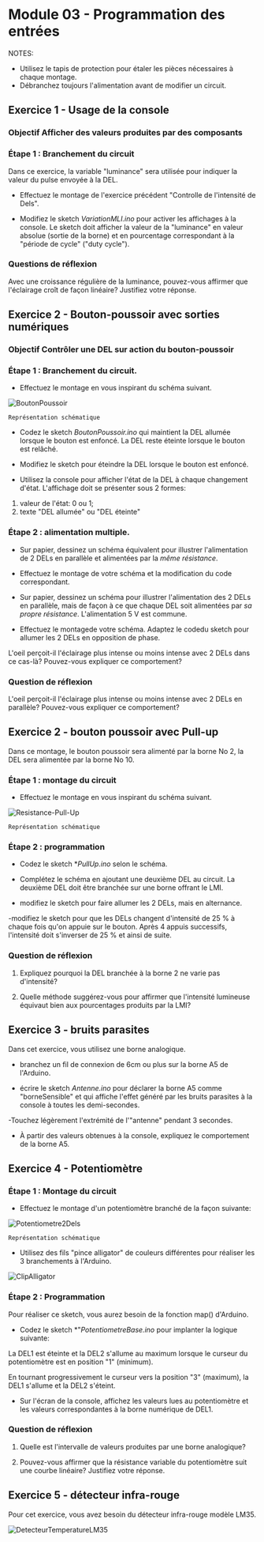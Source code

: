 # Module 03 - Programmation des entrées

NOTES:

- Utilisez le tapis de protection pour étaler les pièces nécessaires à chaque montage.
- Débranchez toujours l'alimentation avant de modifier un circuit.

## Exercice 1 - Usage de la console

### Objectif Afficher des valeurs produites par des composants

### Étape 1 : Branchement du circuit

Dans ce exercice, la variable "luminance" sera utilisée pour indiquer la valeur du pulse envoyée à la DEL.

- Effectuez le montage de  l'exercice précédent "Controlle de l'intensité de Dels".

- Modifiez le sketch *VariationMLI.ino* pour activer les affichages à la console. Le sketch doit afficher la valeur de la "luminance" en valeur absolue (sortie de la borne) et en pourcentage correspondant à la "période de cycle" ("duty cycle").

### Questions de réflexion

Avec une croissance régulière de la luminance, pouvez-vous affirmer que l'éclairage croît de façon linéaire? Justifiez votre réponse.

## Exercice 2 - Bouton-poussoir avec sorties numériques

### Objectif Contrôler une DEL sur action du bouton-poussoir

### Étape 1 : Branchement du circuit.

- Effectuez le montage en vous inspirant du schéma suivant.

![BoutonPoussoir](imp/BoutonPoussoirAvecDel.png)

    Représentation schématique

- Codez le sketch *BoutonPoussoir.ino* qui maintient la DEL allumée lorsque le bouton est enfoncé. La DEL reste éteinte lorsque le bouton est relâché.

- Modifiez le sketch pour éteindre la DEL lorsque le bouton est enfoncé.

- Utilisez la console pour afficher l'état de la DEL à chaque changement d'état. L'affichage doit se présenter sous 2 formes:

1. valeur de l'état: 0 ou 1;
2. texte "DEL allumée"  ou "DEL éteinte"

### Étape 2 : alimentation multiple.

- Sur papier, dessinez un schéma équivalent pour illustrer l'alimentation de 2 DELs en parallèle et alimentées par la *même résistance*.

- Effectuez le montage de votre schéma et la modification du code correspondant.

- Sur papier, dessinez un schéma pour illustrer l'alimentation des 2 DELs en parallèle, mais de façon à ce que chaque DEL soit alimentées par *sa propre résistance*. L'alimentation 5 V est commune.

- Effectuez le montagede votre schéma. Adaptez le codedu sketch pour allumer les 2 DELs en opposition de phase.

L'oeil perçoit-il l'éclairage plus intense ou moins intense avec 2 DELs dans ce cas-là? Pouvez-vous expliquer ce comportement?

### Question de réflexion

L'oeil perçoit-il l'éclairage plus intense ou moins intense avec 2 DELs en parallèle? Pouvez-vous expliquer ce comportement?

## Exercice 2 - bouton poussoir avec Pull-up

Dans ce montage, le bouton poussoir sera alimenté par la borne No 2, la DEL sera alimentée par la borne No 10.

### Étape 1 : montage du circuit

- Effectuez le montage en vous inspirant du schéma suivant.

![Resistance-Pull-Up](imp/Exercice2Schema1DEL.png)

    Représentation schématique

### Étape 2 : programmation

- Codez le sketch **PullUp.ino* selon le schéma.

- Complétez le schéma en ajoutant une deuxième DEL au circuit. La deuxième DEL doit être branchée sur une borne offrant le LMI.

- modifiez le sketch pour faire allumer les 2 DELs, mais en alternance.

-modifiez le sketch pour que les DELs changent d'intensité de 25 % à chaque fois qu'on appuie sur le bouton. Après 4 appuis successifs, l'intensité doit s'inverser de 25 % et ainsi de suite.

### Question de réflexion

1. Expliquez pourquoi la DEL branchée à la borne 2 ne varie pas d'intensité?

2. Quelle méthode suggérez-vous pour affirmer que l'intensité lumineuse équivaut bien aux pourcentages produits par la LMI?

## Exercice 3 -  bruits parasites

Dans cet exercice, vous utilisez une borne analogique.

- branchez un fil de connexion de 6cm ou plus sur la borne A5 de l'Arduino.

- écrire le sketch *Antenne.ino* pour déclarer la borne A5 comme "borneSensible" et qui affiche l'effet généré par les bruits parasites à la console à toutes les demi-secondes.

-Touchez légèrement l'extrémité de l'"antenne" pendant 3 secondes.

- À partir des valeurs obtenues à la console, expliquez le comportement de la borne A5.

## Exercice 4 - Potentiomètre

### Étape 1 : Montage du circuit

- Effectuez le montage d'un potentiomètre branché de la façon suivante:

![Potentiometre2Dels](imp/SketchPotentometre2Dels.png)

    Représentation schématique

- Utilisez des fils "pince alligator" de couleurs différentes pour réaliser les 3 branchements à l'Arduino.

![ClipAlligator](imp/ClipAlligator.png)

### Étape 2 : Programmation

Pour réaliser ce sketch, vous aurez besoin de la fonction map() d'Arduino.

- Codez le sketch *"*PotentiometreBase.ino* pour implanter la logique suivante:

 La DEL1 est éteinte et la DEL2 s'allume au maximum lorsque le curseur du potentiomètre est en position "1" (minimum).

 En tournant progressivement le curseur vers la position "3" (maximum), la DEL1 s'allume et la DEL2 s'éteint.

- Sur l'écran de la console, affichez les valeurs lues au potentiomètre et les valeurs correspondantes à la borne numérique de DEL1.

### Question de réflexion

1. Quelle est l'intervalle de valeurs produites par une borne analogique?

2. Pouvez-vous affirmer que la résistance variable du potentiomètre suit une courbe linéaire? Justifiez votre réponse.


## Exercice 5 - détecteur infra-rouge

Pour cet exercice, vous avez besoin du détecteur infra-rouge modèle LM35.

![DetecteurTemperatureLM35](imp/DetecteurTemperatureLM35.png)

